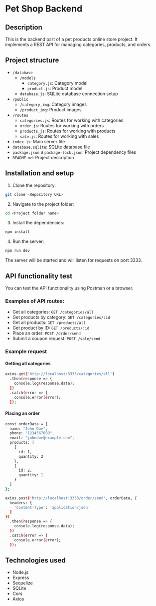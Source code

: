 # Pet Shop Backend

## Description

This is the backend part of a pet products online store project. It implements a REST API for managing categories, products, and orders.

## Project structure

- `/database`
  - `/models`
    - `category.js`: Category model
    - `product.js`: Product model
  - `database.js`: SQLite database connection setup
- `/public`
  - `/category_img`: Category images
  - `/product_img`: Product images
- `/routes`
  - `categories.js`: Routes for working with categories
  - `order.js`: Routes for working with orders
  - `products.js`: Routes for working with products
  - `sale.js`: Routes for working with sales
- `index.js`: Main server file
- `database.sqlite`: SQLite database file
- `package.json` и `package-lock.json`: Project dependency files
- `README.md`: Project description

## Installation and setup

1. Clone the repository:

```bash
git clone <Repository URL>
```

2. Navigate to the project folder:

```bash
cd <Project folder name>
```

3. Install the dependencies:

```bash
npm install
```

4. Run the server:

```bash
npm run dev
```

The server will be started and will listen for requests on port 3333.

## API functionality test

You can test the API functionality using Postman or a browser.

### Examples of API routes:

- Get all categories: `GET /categories/all`
- Get products by category: `GET /categories/:id`
- Get all products: `GET /products/all`
- Get product by ID: `GET /products/:id`
- Place an order: `POST /order/send`
- Submit a coupon request: `POST /sale/send`

### Example request

#### Getting all categories

```bash
axios.get('http://localhost:3333/categories/all')
  .then(response => {
    console.log(response.data);
  })
  .catch(error => {
    console.error(error);
  });
```

#### Placing an order

```bash
const orderData = {
  name: "John Doe",
  phone: "1234567890",
  email: "johndoe@example.com",
  products: [
    {
      id: 1,
      quantity: 2
    },
    {
      id: 2,
      quantity: 1
    }
  ]
};

axios.post('http://localhost:3333/order/send', orderData, {
  headers: {
    'Content-Type': 'application/json'
  }
})
  .then(response => {
    console.log(response.data);
  })
  .catch(error => {
    console.error(error);
  });
```

## Technologies used

- Node.js
- Express
- Sequelize
- SQLite
- Cors
- Axios